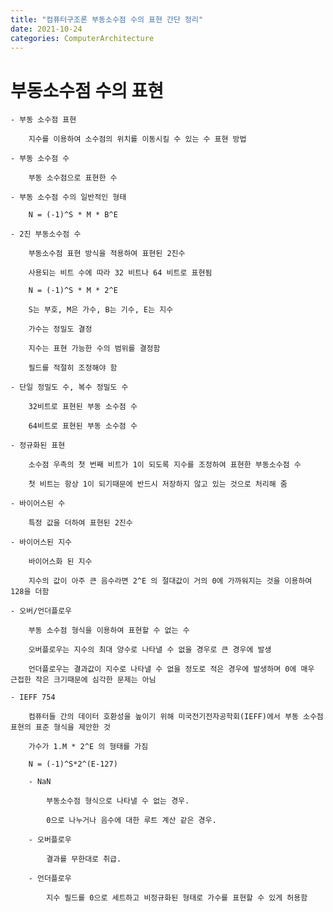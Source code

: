 ```yaml
---
title: "컴퓨터구조론 부동소수점 수의 표현 간단 정리"
date: 2021-10-24
categories: ComputerArchitecture
---
```


# 부동소수점 수의 표현

    - 부동 소수점 표현

        지수를 이용하여 소수점의 위치를 이동시킬 수 있는 수 표현 방법

    - 부동 소수점 수

        부동 소수점으로 표현한 수

    - 부동 소수점 수의 일반적인 형태

        N = (-1)^S * M * B^E

    - 2진 부동소수점 수

        부동소수점 표현 방식을 적용하여 표현된 2진수

        사용되는 비트 수에 따라 32 비트나 64 비트로 표현됨

        N = (-1)^S * M * 2^E

        S는 부호, M은 가수, B는 기수, E는 지수

        가수는 정밀도 결정

        지수는 표현 가능한 수의 범위를 결정함

        필드를 적절히 조정해야 함

    - 단일 정밀도 수, 복수 정밀도 수

        32비트로 표현된 부동 소수점 수

        64비트로 표현된 부동 소수점 수

    - 정규화된 표현

        소수점 우측의 첫 번째 비트가 1이 되도록 지수를 조정하여 표현한 부동소수점 수

        첫 비트는 항상 1이 되기때문에 반드시 저장하지 않고 있는 것으로 처리해 줌

    - 바이어스된 수

        특정 값을 더하여 표현된 2진수

    - 바이어스된 지수

        바이어스화 된 지수

        지수의 값이 아주 큰 음수라면 2^E 의 절대값이 거의 0에 가까워지는 것을 이용하여 128을 더함

    - 오버/언더플로우

        부동 소수점 형식을 이용하여 표현할 수 없는 수

        오버플로우는 지수의 최대 양수로 나타낼 수 없을 경우로 큰 경우에 발생

        언더플로우는 결과값이 지수로 나타낼 수 없을 정도로 적은 경우에 발생하며 0에 매우 근접한 작은 크기때문에 심각한 문제는 아님

    - IEFF 754

        컴퓨터들 간의 데이터 호환성을 높이기 위해 미국전기전자공학회(IEFF)에서 부동 소수점 표현의 표준 형식을 제안한 것

        가수가 1.M * 2^E 의 형태를 가짐

        N = (-1)^S*2^(E-127)

        - NaN

            부동소수점 형식으로 나타낼 수 없는 경우.

            0으로 나누거나 음수에 대한 루트 계산 같은 경우.

        - 오버플로우

            결과를 무한대로 취급.

        - 언더플로우

            지수 필드를 0으로 세트하고 비정규화된 형태로 가수를 표현할 수 있게 허용함
